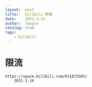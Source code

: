 ```yaml
---
layout:  post
title:   bilibili 转载
date:    2021-1-21
author:  Tangle
catalog: true
tags:
    - bilibili
---
```


# 限流

```
https://space.bilibili.com/611872585/
    2021-1-14
```
